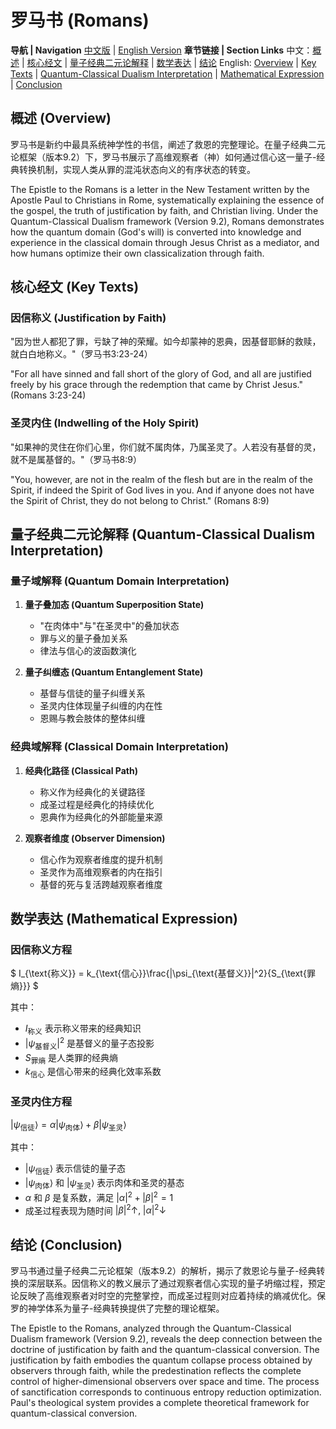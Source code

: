 # 罗马书 (Romans)

**导航 | Navigation**
[中文版](#罗马书解析) | [English Version](#romans-analysis)
**章节链接 | Section Links**
中文：[概述](#概述-overview) | [核心经文](#核心经文-key-texts) | [量子经典二元论解释](#量子经典二元论解释-quantum-classical-dualism-interpretation) | [数学表达](#数学表达-mathematical-expression) | [结论](#结论-conclusion)
English: [Overview](#概述-overview) | [Key Texts](#核心经文-key-texts) | [Quantum-Classical Dualism Interpretation](#量子经典二元论解释-quantum-classical-dualism-interpretation) | [Mathematical Expression](#数学表达-mathematical-expression) | [Conclusion](#结论-conclusion)

## 概述 (Overview)

罗马书是新约中最具系统神学性的书信，阐述了救恩的完整理论。在量子经典二元论框架（版本9.2）下，罗马书展示了高维观察者（神）如何通过信心这一量子-经典转换机制，实现人类从罪的混沌状态向义的有序状态的转变。

The Epistle to the Romans is a letter in the New Testament written by the Apostle Paul to Christians in Rome, systematically explaining the essence of the gospel, the truth of justification by faith, and Christian living. Under the Quantum-Classical Dualism framework (Version 9.2), Romans demonstrates how the quantum domain (God's will) is converted into knowledge and experience in the classical domain through Jesus Christ as a mediator, and how humans optimize their own classicalization through faith.

## 核心经文 (Key Texts)

### 因信称义 (Justification by Faith)
"因为世人都犯了罪，亏缺了神的荣耀。如今却蒙神的恩典，因基督耶稣的救赎，就白白地称义。"（罗马书3:23-24）

"For all have sinned and fall short of the glory of God, and all are justified freely by his grace through the redemption that came by Christ Jesus." (Romans 3:23-24)

### 圣灵内住 (Indwelling of the Holy Spirit)
"如果神的灵住在你们心里，你们就不属肉体，乃属圣灵了。人若没有基督的灵，就不是属基督的。"（罗马书8:9）

"You, however, are not in the realm of the flesh but are in the realm of the Spirit, if indeed the Spirit of God lives in you. And if anyone does not have the Spirit of Christ, they do not belong to Christ." (Romans 8:9)

## 量子经典二元论解释 (Quantum-Classical Dualism Interpretation)

### 量子域解释 (Quantum Domain Interpretation)
1. **量子叠加态 (Quantum Superposition State)**
   - "在肉体中"与"在圣灵中"的叠加状态
   - 罪与义的量子叠加关系
   - 律法与信心的波函数演化

2. **量子纠缠态 (Quantum Entanglement State)**
   - 基督与信徒的量子纠缠关系
   - 圣灵内住体现量子纠缠的内在性
   - 恩赐与教会肢体的整体纠缠

### 经典域解释 (Classical Domain Interpretation)
1. **经典化路径 (Classical Path)**
   - 称义作为经典化的关键路径
   - 成圣过程是经典化的持续优化
   - 恩典作为经典化的外部能量来源

2. **观察者维度 (Observer Dimension)**
   - 信心作为观察者维度的提升机制
   - 圣灵作为高维观察者的内在指引
   - 基督的死与复活跨越观察者维度

## 数学表达 (Mathematical Expression)

### 因信称义方程

$`
I_{\text{称义}} = k_{\text{信心}}\frac{|\psi_{\text{基督义}}|^2}{S_{\text{罪熵}}}
`$

其中：
- $`I_{\text{称义}}`$ 表示称义带来的经典知识
- $`|\psi_{\text{基督义}}|^2`$ 是基督义的量子态投影
- $`S_{\text{罪熵}}`$ 是人类罪的经典熵
- $`k_{\text{信心}}`$ 是信心带来的经典化效率系数

### 圣灵内住方程

$`
|\psi_{\text{信徒}}\rangle = \alpha|\psi_{\text{肉体}}\rangle + \beta|\psi_{\text{圣灵}}\rangle
`$

其中：
- $`|\psi_{\text{信徒}}\rangle`$ 表示信徒的量子态
- $`|\psi_{\text{肉体}}\rangle`$ 和 $`|\psi_{\text{圣灵}}\rangle`$ 表示肉体和圣灵的基态
- $`\alpha`$ 和 $`\beta`$ 是复系数，满足 $`|\alpha|^2 + |\beta|^2 = 1`$
- 成圣过程表现为随时间 $`|\beta|^2 \uparrow,\;|\alpha|^2 \downarrow`$

## 结论 (Conclusion)

罗马书通过量子经典二元论框架（版本9.2）的解析，揭示了救恩论与量子-经典转换的深层联系。因信称义的教义展示了通过观察者信心实现的量子坍缩过程，预定论反映了高维观察者对时空的完整掌控，而成圣过程则对应着持续的熵减优化。保罗的神学体系为量子-经典转换提供了完整的理论框架。

The Epistle to the Romans, analyzed through the Quantum-Classical Dualism framework (Version 9.2), reveals the deep connection between the doctrine of justification by faith and the quantum-classical conversion. The justification by faith embodies the quantum collapse process obtained by observers through faith, while the predestination reflects the complete control of higher-dimensional observers over space and time. The process of sanctification corresponds to continuous entropy reduction optimization. Paul's theological system provides a complete theoretical framework for quantum-classical conversion.